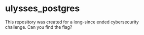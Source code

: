 # ulysses_postgres

This repository was created for a long-since ended cybersecurity challenge. Can you find the flag?

